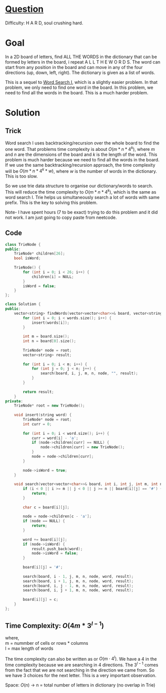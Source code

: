 # [Question](https://leetcode.com/problems/word-search-ii)
Difficulty: H A R D, soul crushing hard.
# Goal
In a 2D board of letters, find ALL THE WORDS in the dictionary that can be formed by letters in the board, i repeat A L L  T H E  W O R D S. The word can start from any position in the board and can move in any of the four directions (up, down, left, right). The dictionary is given as a list of words.

This is a sequel to [Word Search I](https://leetcode.com/problems/word-search/), which is a slightly easier problem. In that problem, we only need to find one word in the board. In this problem, we need to find all the words in the board. This is a much harder problem.
# Solution
## Trick
Word search I uses backtracking/recursion over the whole board to find the one word. That problems time complexity is about $O(m*n*4^k)$, where $m$ and $n$ are the dimensions of the board and $k$ is the length of the word. This problem is much harder because we need to find all the words in the board. If we use the same backtracking/recursion approach, the time complexity will be $O(m*n*4^k*w)$, where $w$ is the number of words in the dictionary. This is too slow.  

So we use trie data structure to organise our dictionary/words to search. This will reduce the time complexity to $O(m*n*4^k)$, which is the same as word search I. Trie helps us simultaneously search a lot of words with same prefix. This is the key to solving this problem.

Note- I have spent hours (7 to be exact) trying to do this problem and it did not work. I am just going to copy paste from neetcode.
## Code
```cpp
class TrieNode {
public:
    TrieNode* children[26];
    bool isWord;
    
    TrieNode() {
        for (int i = 0; i < 26; i++) {
            children[i] = NULL;
        }
        isWord = false;
    }
};

class Solution {
public:
    vector<string> findWords(vector<vector<char>>& board, vector<string>& words) {
        for (int i = 0; i < words.size(); i++) {
            insert(words[i]);
        }
        
        int m = board.size();
        int n = board[0].size();
        
        TrieNode* node = root;
        vector<string> result;
        
        for (int i = 0; i < m; i++) {
            for (int j = 0; j < n; j++) {
                search(board, i, j, m, n, node, "", result);
            }
        }
        
        return result;
    }
private:
    TrieNode* root = new TrieNode();
    
    void insert(string word) {
        TrieNode* node = root;
        int curr = 0;
        
        for (int i = 0; i < word.size(); i++) {
            curr = word[i] - 'a';
            if (node->children[curr] == NULL) {
                node->children[curr] = new TrieNode();
            }
            node = node->children[curr];
        }
        
        node->isWord = true;
    }
    
    void search(vector<vector<char>>& board, int i, int j, int m, int n, TrieNode* node, string word, vector<string>& result) {
        if (i < 0 || i >= m || j < 0 || j >= n || board[i][j] == '#') {
            return;
        }
        
        char c = board[i][j];
        
        node = node->children[c - 'a'];
        if (node == NULL) {
            return;
        }
        
        word += board[i][j];
        if (node->isWord) {
            result.push_back(word);
            node->isWord = false;
        }
        
        board[i][j] = '#';
        
        search(board, i - 1, j, m, n, node, word, result);
        search(board, i + 1, j, m, n, node, word, result);
        search(board, i, j - 1, m, n, node, word, result);
        search(board, i, j + 1, m, n, node, word, result);
        
        board[i][j] = c;
    }
};
```

## Time Complexity: $O(4m*3^{l-1})$
where,  
m = nummber of cells or rows * columns  
l = max length of words

The time complexity can also be written as or $O(m\cdot 4^l)$. We have a 4 in the time complexity because we are searching in 4 directions. The $3^{l-1}$ comes from the fact that we are not searching in the direction we came from. So we have 3 choices for the next letter. This is a very important observation.

Space: $O(n)$ -> n = total number of letters in dictionary (no overlap in Trie)